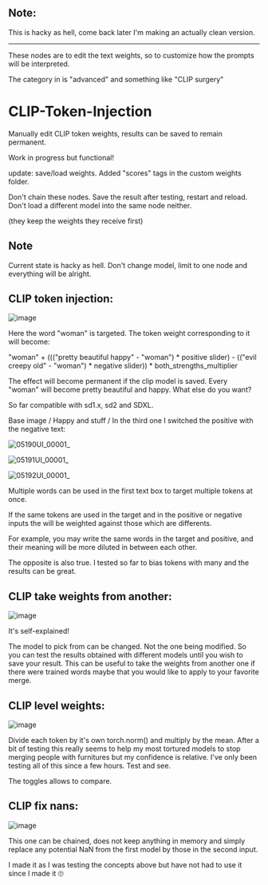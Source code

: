 ## Note:

This is hacky as hell, come back later I'm making an actually clean version.

---

These nodes are to edit the text weights, so to customize how the prompts will be interpreted.

The category in is "advanced" and something like "CLIP surgery"

# CLIP-Token-Injection
Manually edit CLIP token weights, results can be saved to remain permanent.

Work in progress but functional!

update: save/load weights. Added "scores" tags in the custom weights folder.

Don't chain these nodes. Save the result after testing, restart and reload. Don't load a different model into the same node neither.

(they keep the weights they receive first)

## Note

Current state is hacky as hell. Don't change model, limit to one node and everything will be alright.


## CLIP token injection:

![image](https://github.com/user-attachments/assets/e2dc0f4e-3490-402d-b982-0aa4b45788bf)

Here the word "woman" is targeted. The token weight corresponding to it will become:

"woman" + ((("pretty beautiful happy" - "woman") * positive slider) - (("evil creepy old" - "woman") * negative slider)) * both_strengths_multiplier

The effect will become permanent if the clip model is saved. Every "woman" will become pretty beautiful and happy. What else do you want?

So far compatible with sd1.x, sd2 and SDXL.

Base image / Happy and stuff / In the third one I switched the positive with the negative text:

![05190UI_00001_](https://github.com/user-attachments/assets/63f8b390-d024-4cfe-8f8a-7fb7efc9266d)

![05191UI_00001_](https://github.com/user-attachments/assets/052c7415-b9d9-422e-b096-c797e78c7e84)

![05192UI_00001_](https://github.com/user-attachments/assets/8c45bc6b-255b-4161-9f11-620a5a17ee79)

Multiple words can be used in the first text box to target multiple tokens at once.

If the same tokens are used in the target and in the positive or negative inputs the will be weighted against those which are differents.

For example, you may write the same words in the target and positive, and their meaning will be more diluted in between each other.

The opposite is also true. I tested so far to bias tokens with many and the results can be great.

## CLIP take weights from another:

![image](https://github.com/user-attachments/assets/dbe68f79-dd69-41e8-9fae-5e98216da8b3)

It's self-explained!

The model to pick from can be changed. Not the one being modified. So you can test the results obtained with different models until you wish to save your result. This can be useful to take the weights from another one if there were trained words maybe that you would like to apply to your favorite merge.

## CLIP level weights:

![image](https://github.com/user-attachments/assets/df86ed00-28fe-4d8b-8629-b9e4c38e2d4d)

Divide each token by it's own torch.norm() and multiply by the mean. After a bit of testing this really seems to help my most tortured models to stop merging people with furnitures but my confidence is relative. I've only been testing all of this since a few hours. Test and see.

The toggles allows to compare.

## CLIP fix nans:

![image](https://github.com/user-attachments/assets/2a9235c5-c950-4577-b1a6-1f0c85226472)


This one can be chained, does not keep anything in memory and simply replace any potential NaN from the first model by those in the second input.

I made it as I was testing the concepts above but have not had to use it since I made it 🙄
